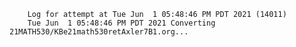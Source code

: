        Log for attempt at Tue Jun  1 05:48:46 PM PDT 2021 (14011)
        Tue Jun  1 05:48:46 PM PDT 2021 Converting 21MATH530/KBe21math530retAxler7B1.org...
